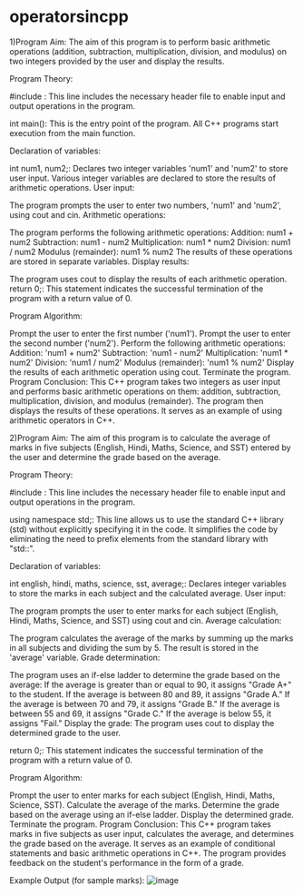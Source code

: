 # operatorsincpp

1)Program Aim:
The aim of this program is to perform basic arithmetic operations (addition, subtraction, multiplication, division, and modulus) on two integers provided by the user and display the results.

Program Theory:

#include <iostream>: This line includes the necessary header file <iostream> to enable input and output operations in the program.

int main(): This is the entry point of the program. All C++ programs start execution from the main function.

Declaration of variables:

int num1, num2;: Declares two integer variables 'num1' and 'num2' to store user input.
Various integer variables are declared to store the results of arithmetic operations.
User input:

The program prompts the user to enter two numbers, 'num1' and 'num2', using cout and cin.
Arithmetic operations:

The program performs the following arithmetic operations:
Addition: num1 + num2
Subtraction: num1 - num2
Multiplication: num1 * num2
Division: num1 / num2
Modulus (remainder): num1 % num2
The results of these operations are stored in separate variables.
Display results:

The program uses cout to display the results of each arithmetic operation.
return 0;: This statement indicates the successful termination of the program with a return value of 0.

Program Algorithm:

Prompt the user to enter the first number ('num1').
Prompt the user to enter the second number ('num2').
Perform the following arithmetic operations:
Addition: 'num1 + num2'
Subtraction: 'num1 - num2'
Multiplication: 'num1 * num2'
Division: 'num1 / num2'
Modulus (remainder): 'num1 % num2'
Display the results of each arithmetic operation using cout.
Terminate the program.
Program Conclusion:
This C++ program takes two integers as user input and performs basic arithmetic operations on them: addition, subtraction, multiplication, division, and modulus (remainder). The program then displays the results of these operations. It serves as an example of using arithmetic operators in C++.

2)Program Aim:
The aim of this program is to calculate the average of marks in five subjects (English, Hindi, Maths, Science, and SST) entered by the user and determine the grade based on the average.

Program Theory:

#include <iostream>: This line includes the necessary header file <iostream> to enable input and output operations in the program.

using namespace std;: This line allows us to use the standard C++ library (std) without explicitly specifying it in the code. It simplifies the code by eliminating the need to prefix elements from the standard library with "std::".

Declaration of variables:

int english, hindi, maths, science, sst, average;: Declares integer variables to store the marks in each subject and the calculated average.
User input:

The program prompts the user to enter marks for each subject (English, Hindi, Maths, Science, and SST) using cout and cin.
Average calculation:

The program calculates the average of the marks by summing up the marks in all subjects and dividing the sum by 5. The result is stored in the 'average' variable.
Grade determination:

The program uses an if-else ladder to determine the grade based on the average:
If the average is greater than or equal to 90, it assigns "Grade A+" to the student.
If the average is between 80 and 89, it assigns "Grade A."
If the average is between 70 and 79, it assigns "Grade B."
If the average is between 55 and 69, it assigns "Grade C."
If the average is below 55, it assigns "Fail."
Display the grade: The program uses cout to display the determined grade to the user.

return 0;: This statement indicates the successful termination of the program with a return value of 0.

Program Algorithm:

Prompt the user to enter marks for each subject (English, Hindi, Maths, Science, SST).
Calculate the average of the marks.
Determine the grade based on the average using an if-else ladder.
Display the determined grade.
Terminate the program.
Program Conclusion:
This C++ program takes marks in five subjects as user input, calculates the average, and determines the grade based on the average. It serves as an example of conditional statements and basic arithmetic operations in C++. The program provides feedback on the student's performance in the form of a grade.

Example Output (for sample marks):
![image](https://github.com/reetikasinghh/operatorsincpp/assets/139485681/24363942-bdd1-4942-99b3-1cc2edd52b30)


